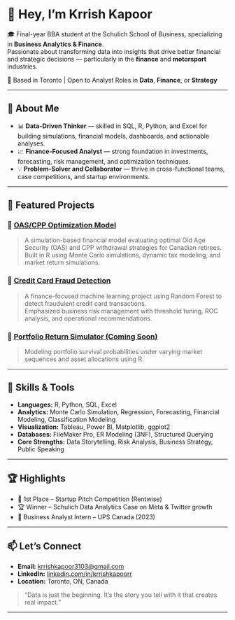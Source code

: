 # 👋 Hey, I’m Krrish Kapoor

🎓 Final-year BBA student at the Schulich School of Business, specializing in **Business Analytics & Finance**.  
Passionate about transforming data into insights that drive better financial and strategic decisions — particularly in the **finance** and **motorsport** industries.

📍 Based in Toronto | Open to Analyst Roles in **Data**, **Finance**, or **Strategy**

---

## 🔎 About Me

- 📊 **Data-Driven Thinker** — skilled in SQL, R, Python, and Excel for building simulations, financial models, dashboards, and actionable analyses.
- 📈 **Finance-Focused Analyst** — strong foundation in investments, forecasting, risk management, and optimization techniques.
- 💡 **Problem-Solver and Collaborator** — thrive in cross-functional teams, case competitions, and startup environments.

---

## 📁 Featured Projects

### 🔹 [OAS/CPP Optimization Model](https://github.com/KrrishKapoor/OAS-Strategy-Simulation)
> A simulation-based financial model evaluating optimal Old Age Security (OAS) and CPP withdrawal strategies for Canadian retirees.  
> Built in R using Monte Carlo simulations, dynamic tax modeling, and market return simulations.

### 🔹 [Credit Card Fraud Detection](https://github.com/KrrishKapoor/credit-card-fraud-detection)  
> A finance-focused machine learning project using Random Forest to detect fraudulent credit card transactions.  
> Emphasized business risk management with threshold tuning, ROC analysis, and operational recommendations.

### 🔹 [Portfolio Return Simulator (Coming Soon)](#)
> Modeling portfolio survival probabilities under varying market sequences and asset allocations using R.

---

## 🧰 Skills & Tools

- **Languages:** R, Python, SQL, Excel
- **Analytics:** Monte Carlo Simulation, Regression, Forecasting, Financial Modeling, Classification Modeling
- **Visualization:** Tableau, Power BI, Matplotlib, ggplot2
- **Databases:** FileMaker Pro, ER Modeling (3NF), Structured Querying
- **Core Strengths:** Data Storytelling, Risk Analysis, Business Strategy, Public Speaking

---

## 🏆 Highlights

- 🥇 1st Place – Startup Pitch Competition (Rentwise)
- 🏆 Winner – Schulich Data Analytics Case on Meta & Twitter growth
- 💼 Business Analyst Intern – UPS Canada (2023)

---

## 📫 Let’s Connect

- **Email:** krrishkapoor3103@gmail.com  
- **LinkedIn:** [linkedin.com/in/krrishkapoorr](https://linkedin.com/in/krrishkapoorr)  
- **Location:** Toronto, ON, Canada  

> “Data is just the beginning. It’s the story you tell with it that creates real impact.”

---
